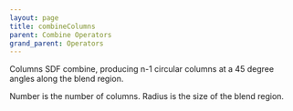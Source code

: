 ```yaml
---
layout: page
title: combineColumns
parent: Combine Operators
grand_parent: Operators
---
```


Columns SDF combine, producing n-1 circular columns at a 45 degree angles along the blend region.

Number is the number of columns.
Radius is the size of the blend region.
